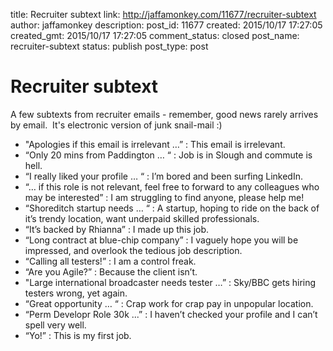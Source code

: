 title: Recruiter subtext
link: http://jaffamonkey.com/11677/recruiter-subtext
author: jaffamonkey
description: 
post_id: 11677
created: 2015/10/17 17:27:05
created_gmt: 2015/10/17 17:27:05
comment_status: closed
post_name: recruiter-subtext
status: publish
post_type: post

# Recruiter subtext

A few subtexts from recruiter emails - remember, good news rarely arrives by email.  It's electronic version of junk snail-mail :) 

  * "Apologies if this email is irrelevant …” : This email is irrelevant.
  * “Only 20 mins from Paddington … “ : Job is in Slough and commute is hell.
  * “I really liked your profile … “ : I’m bored and been surfing LinkedIn.
  * “… if this role is not relevant, feel free to forward to any colleagues who may be interested” : I am struggling to find anyone, please help me!
  * “Shoreditch startup needs … “ : A startup, hoping to ride on the back of it’s trendy location, want underpaid skilled professionals.
  * “It’s backed by Rhianna” : I made up this job.
  * “Long contract at blue-chip company” : I vaguely hope you will be impressed, and overlook the tedious job description.
  * “Calling all testers!” : I am a control freak.
  * “Are you Agile?” : Because the client isn’t.
  * "Large international broadcaster needs tester …” : Sky/BBC gets hiring testers wrong, yet again.
  * “Great opportunity … “ : Crap work for crap pay in unpopular location.
  * “Perm Developr Role 30k ...” : I haven’t checked your profile and I can’t spell very well.
  * “Yo!” : This is my first job.
